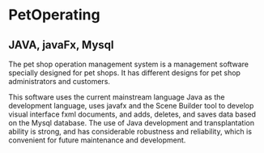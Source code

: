 # PetOperating
## JAVA, javaFx, Mysql


The pet shop operation management system is a management software specially designed for pet shops. It has different designs for pet shop administrators and customers.


This software uses the current mainstream language Java as the development language, uses javafx and the Scene Builder tool to develop visual interface fxml documents, and adds, deletes, and saves data based on the Mysql database. The use of Java development and transplantation ability is strong, and has considerable robustness and reliability, which is convenient for future maintenance and development.
